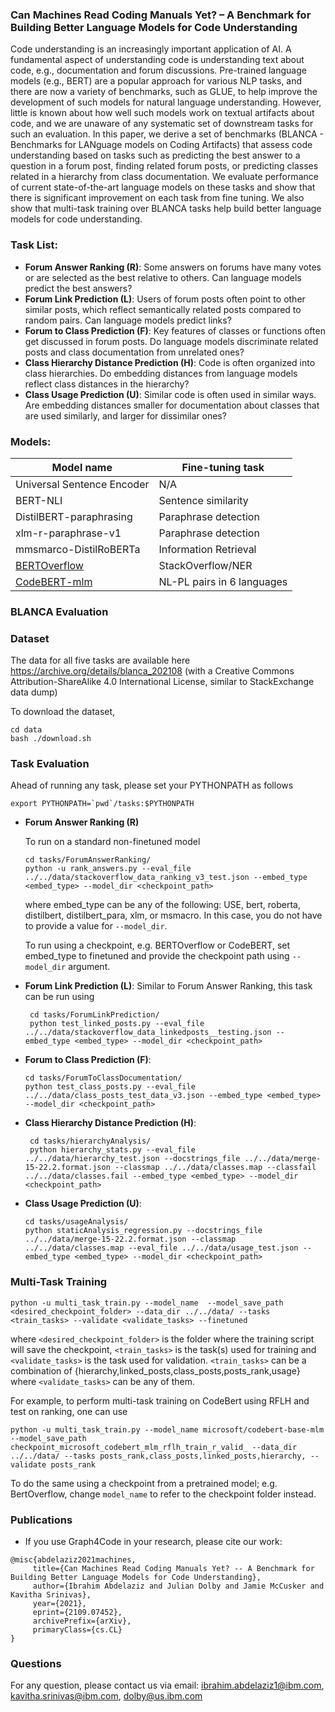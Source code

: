 ### Can Machines Read Coding Manuals Yet? – A Benchmark for Building Better Language Models for Code Understanding

Code understanding is an increasingly important application of AI. A fundamental aspect of understanding code is understanding text about code, e.g., documentation  and forum discussions.  Pre-trained language models (e.g., BERT) are a popular approach for various NLP tasks, and there are now a variety of benchmarks, such as GLUE, to help improve the development of such models for natural language understanding. However, little is known about how well such models work on textual artifacts about code, and we are unaware of any systematic set of downstream tasks for such an evaluation.  In this paper, we derive a set of benchmarks (BLANCA - Benchmarks for LANguage models on Coding Artifacts) that assess code understanding based on tasks such as predicting the best answer to a question in a forum post, finding related forum posts, or predicting classes related in a hierarchy from class documentation.  We evaluate performance of current state-of-the-art language models on these tasks and show that there is significant improvement on each task from fine tuning.  We also show that multi-task training over BLANCA tasks help build better language models for code understanding.


### Task List:
- **Forum Answer Ranking (R)**:  Some answers on forums have many votes or are selected as the best relative to others. Can language models predict the best answers?
- **Forum Link Prediction (L)**: Users of forum posts often point to other similar posts, which reflect semantically related posts compared to random pairs.  Can language models predict links?
- **Forum to Class Prediction (F)**:  Key features of classes or functions often get discussed in forum posts.  Do language models discriminate related posts and class documentation from unrelated ones?
- **Class Hierarchy Distance Prediction (H)**: Code is often organized into class hierarchies.  Do embedding distances from language models reflect class distances in the hierarchy?
- **Class Usage Prediction (U)**: Similar code is often used in similar ways.  Are embedding distances smaller for documentation about classes that are used similarly, and larger for dissimilar ones?


### Models:

| Model name                            | Fine-tuning task           |
|---------------------------------------|----------------------------|
| Universal Sentence Encoder | N/A                        |
| BERT-NLI                  | Sentence similarity        |
| DistilBERT-paraphrasing   | Paraphrase detection       |
| xlm-r-paraphrase-v1       | Paraphrase detection       |
| mmsmarco-DistilRoBERTa    | Information Retrieval      |
| [BERTOverflow](https://github.com/lanwuwei/BERTOverflow)                | StackOverflow/NER          |
| [CodeBERT-mlm](https://huggingface.co/microsoft/codebert-base-mlm)              | NL-PL pairs in 6 languages |



### BLANCA Evaluation

### Dataset
The data for all five tasks are available here https://archive.org/details/blanca_202108 (with a Creative Commons Attribution-ShareAlike 4.0 International License, similar to StackExchange data dump)

To download the dataset, 
```buildoutcfg
cd data
bash ./download.sh
```

### Task Evaluation
Ahead of running any task, please set your PYTHONPATH as follows 
```buildoutcfg
export PYTHONPATH=`pwd`/tasks:$PYTHONPATH
```


- **Forum Answer Ranking (R)**

  To run on a standard non-finetuned model
   ```buildoutcfg
   cd tasks/ForumAnswerRanking/
   python -u rank_answers.py --eval_file ../../data/stackoverflow_data_ranking_v3_test.json --embed_type <embed_type> --model_dir <checkpoint_path>  
   ```
  where embed_type can be any of the following: USE, bert, roberta, distilbert, distilbert_para, xlm, or msmacro. In this case, you do not have to provide a value for `--model_dir`.
  
  To run using a checkpoint, e.g. BERTOverflow or CodeBERT, set embed_type to finetuned and provide the checkpoint path using `--model_dir` argument.


- **Forum Link Prediction (L)**: 
  Similar to Forum Answer Ranking, this task can be run using
  ```buildoutcfg
   cd tasks/ForumLinkPrediction/
   python test_linked_posts.py --eval_file ../../data/stackoverflow_data_linkedposts__testing.json --embed_type <embed_type> --model_dir <checkpoint_path>
   ```
- **Forum to Class Prediction (F)**:  
    ```buildoutcfg
   cd tasks/ForumToClassDocumentation/
  python test_class_posts.py --eval_file ../../data/class_posts_test_data_v3.json --embed_type <embed_type> --model_dir <checkpoint_path>
   ```
  
- **Class Hierarchy Distance Prediction (H)**: 
  ```buildoutcfg
   cd tasks/hierarchyAnalysis/
   python hierarchy_stats.py --eval_file ../../data/hierarchy_test.json --docstrings_file ../../data/merge-15-22.2.format.json --classmap ../../data/classes.map --classfail ../../data/classes.fail --embed_type <embed_type> --model_dir <checkpoint_path>
   ```
  
- **Class Usage Prediction (U)**: 
    ```buildoutcfg
   cd tasks/usageAnalysis/
   python staticAnalysis_regression.py --docstrings_file ../../data/merge-15-22.2.format.json --classmap ../../data/classes.map --eval_file ../../data/usage_test.json --embed_type <embed_type> --model_dir <checkpoint_path>
   ```


### Multi-Task Training

```buildoutcfg
python -u multi_task_train.py --model_name  --model_save_path <desired_checkpoint_folder> --data_dir ../../data/ --tasks <train_tasks> --validate <validate_tasks> --finetuned
```
where `<desired_checkpoint_folder>` is the folder where the training script will save the checkpoint, `<train_tasks>` is the task(s) used for training and `<validate_tasks>` is the task used for validation. 
`<train_tasks>` can be a combination of {hierarchy,linked_posts,class_posts,posts_rank,usage} where `<validate_tasks>` can be any of them. 

For example, to perform multi-task training on CodeBert using RFLH and test on ranking, one can use
```buildoutcfg
python -u multi_task_train.py --model_name microsoft/codebert-base-mlm --model_save_path checkpoint_microsoft_codebert_mlm_rflh_train_r_valid_ --data_dir ../../data/ --tasks posts_rank,class_posts,linked_posts,hierarchy, --validate posts_rank
```
To do the same using a checkpoint from a pretrained model; e.g. BertOverflow, change `model_name` to refer to the checkpoint folder instead. 


### Publications<a name="papers"></a>
* If you use Graph4Code in your research, please cite our work:

 ```
@misc{abdelaziz2021machines,
      title={Can Machines Read Coding Manuals Yet? -- A Benchmark for Building Better Language Models for Code Understanding}, 
      author={Ibrahim Abdelaziz and Julian Dolby and Jamie McCusker and Kavitha Srinivas},
      year={2021},
      eprint={2109.07452},
      archivePrefix={arXiv},
      primaryClass={cs.CL}
}
 ```
 
### Questions
For any question, please contact us via email: ibrahim.abdelaziz1@ibm.com, kavitha.srinivas@ibm.com, dolby@us.ibm.com
